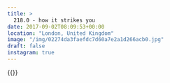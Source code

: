 ```yaml
---
title: >
  218.0 - how it strikes you
date: 2017-09-02T08:09:53+00:00
location: "London, United Kingdom"
image: "/img/02274da3faefdc7d60a7e2a1d266acb0.jpg"
draft: false
instagram: true
---
```


{{<photo src="/img/02274da3faefdc7d60a7e2a1d266acb0.jpg">}}
